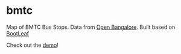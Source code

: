 bmtc
====

Map of BMTC Bus Stops. Data from [Open Bangalore](http://openbangalore.org). Built based on [BootLeaf](http://bmcbride.github.io/bootleaf/)

Check out the [demo](http://geohacker.in/bmtc/)!